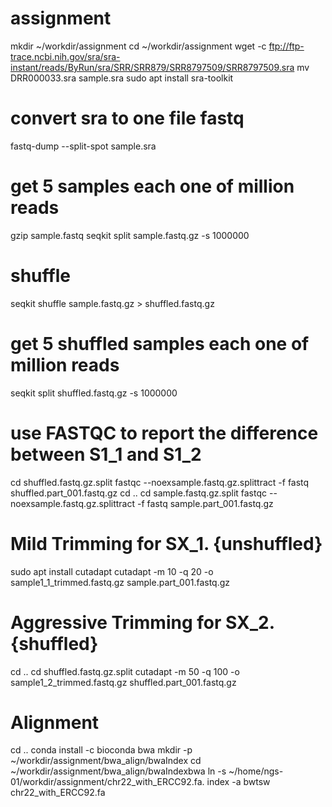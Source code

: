 # assignment
mkdir ~/workdir/assignment
cd ~/workdir/assignment
wget -c ftp://ftp-trace.ncbi.nih.gov/sra/sra-instant/reads/ByRun/sra/SRR/SRR879/SRR8797509/SRR8797509.sra
mv DRR000033.sra sample.sra
sudo apt install sra-toolkit
# convert sra to one file fastq
fastq-dump --split-spot sample.sra  
# get 5 samples each one of million reads
gzip sample.fastq
seqkit split sample.fastq.gz -s 1000000
# shuffle
seqkit shuffle sample.fastq.gz > shuffled.fastq.gz
# get 5 shuffled samples each one of million reads
seqkit split shuffled.fastq.gz -s 1000000
# use FASTQC to report the difference between S1_1 and S1_2
cd shuffled.fastq.gz.split
fastqc  --noexsample.fastq.gz.splittract -f fastq shuffled.part_001.fastq.gz
cd ..
cd sample.fastq.gz.split
fastqc  --noexsample.fastq.gz.splittract -f fastq sample.part_001.fastq.gz
# Mild Trimming for SX_1. {unshuffled}
sudo apt install cutadapt
cutadapt -m 10 -q 20 -o sample1_1_trimmed.fastq.gz sample.part_001.fastq.gz
# Aggressive Trimming for SX_2. {shuffled}
cd ..
cd shuffled.fastq.gz.split
cutadapt -m 50 -q 100 -o sample1_2_trimmed.fastq.gz shuffled.part_001.fastq.gz
# Alignment
cd ..
conda install -c bioconda bwa 
mkdir -p ~/workdir/assignment/bwa_align/bwaIndex
cd ~/workdir/assignment/bwa_align/bwaIndexbwa 
ln -s ~/home/ngs-01/workdir/assignment/chr22_with_ERCC92.fa.
index -a bwtsw chr22_with_ERCC92.fa




 

